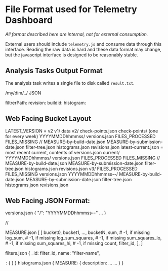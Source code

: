 File Format used for Telemetry Dashboard
========================================
_All format described here are internal, not for external consumption._

External users should include `telemetry.js` and consume data through this
interface. Reading the raw data is hard and these data format may change, but
the javascript interface is designed to be reasonably stable.

Analysis Tasks Output Format
----------------------------
The analysis task writes a single file to disk called `result.txt`.

/my/dim/../ JSON

  filtrerPath:
    revision:
    buildid:
    histogram:



Web Facing Bucket Layout
------------------------

LATEST_VERSION = v2
v1/
  data
v2/
  check-points.json
  check-points/ (one for every week)
    YYYYMMDDhhmmss/
      versions.json
      FILES_PROCESSED
      FILES_MISSING
      <channel>/<version>/
        MEASURE-by-build-date.json
        MEASURE-by-submission-date.json
        filter-tree.json
        histograms.json
        revisions.json
  latest-current.json = most recent current, contents of versions.json
  current/
    YYYYMMDDhhmmss/
      versions.json
      FILES_PROCESSED
      FILES_MISSING
      <channel>/<version>/
        MEASURE-by-build-date.json
        MEASURE-by-submission-date.json
        filter-tree.json
        histograms.json
        revisions.json
v3/
  FILES_PROCESSED
  FILES_MISSING
  versions.json
  YYYYMMDDhhmmss-<channel>-<version>/
    MEASURE-by-build-date.json
    MEASURE-by-submission-date.json
    filter-tree.json
    histograms.json
    revisions.json


Web Facing JSON Format:
-----------------

versions.json
  {
    "<version>/<channel>": "YYYYMMDDhhmmss-<channel>-<version>"
    ...
  }


/<channel>/<version>

MEASURE.json
[
  [
    bucket0,
    bucket1,
    ...,
    bucketN,
    sum,                # -1, if missing
    log_sum,            # -1, if missing
    log_sum_squares,    # -1, if missing
    sum_squares_lo,     # -1, if missing
    sum_squares_hi,     # -1, if missing
    count,
    filter_id,
  ],
]

filters.json
{
  _id:    filter_id,
  name:   "filter-name",
  <option>: {
      <subtree>
    }
}

histograms.json

{
  MEASURE: {
    description: ...
    ...
  }
}

